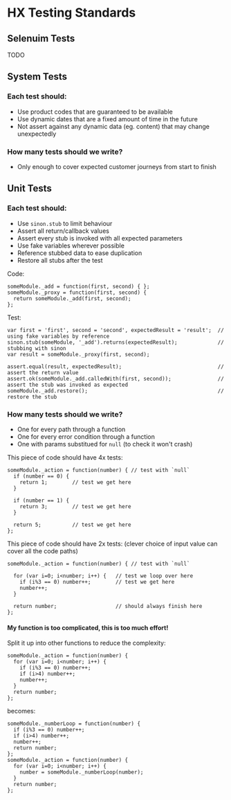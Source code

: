 # HX Testing Standards

## Selenuim Tests

TODO

## System Tests

### Each test should:
* Use product codes that are guaranteed to be available
* Use dynamic dates that are a fixed amount of time in the future
* Not assert against any dynamic data (eg. content) that may change unexpectedly

### How many tests should we write?
* Only enough to cover expected customer journeys from start to finish


## Unit Tests

### Each test should:
* Use `sinon.stub` to limit behaviour
* Assert all return/callback values
* Assert every stub is invoked with all expected parameters
* Use fake variables wherever possible
* Reference stubbed data to ease duplication
* Restore all stubs after the test

Code:
```
someModule._add = function(first, second) { };
someModule._proxy = function(first, second) {
  return someModule._add(first, second);
};
```
Test:
```
var first = 'first', second = 'second', expectedResult = 'result';  // using fake variables by reference
sinon.stub(someModule, '_add').returns(expectedResult);             // stubbing with sinon
var result = someModule._proxy(first, second);

assert.equal(result, expectedResult);                               // assert the return value
assert.ok(someModule._add.calledWith(first, second));               // assert the stub was invoked as expected
someModule._add.restore();                                          // restore the stub
```

### How many tests should we write?

* One for every path through a function
* One for every error condition through a function
* One with params substitued for `null` (to check it won't crash)

This piece of code should have 4x tests:
```
someModule._action = function(number) { // test with `null`
  if (number == 0) {
    return 1;        // test we get here
  }

  if (number == 1) {
    return 3;        // test we get here
  }

  return 5;          // test we get here
};
```

This piece of code should have 2x tests: (clever choice of input value can cover all the code paths)
```
someModule._action = function(number) { // test with `null`

  for (var i=0; i<number; i++) {   // test we loop over here
    if (i%3 == 0) number++;        // test we get here
    number++;
  }

  return number;                   // should always finish here
};
```

#### My function is too complicated, this is too much effort!

Split it up into other functions to reduce the complexity:
```
someModule._action = function(number) {
  for (var i=0; i<number; i++) {
    if (i%3 == 0) number++;
    if (i>4) number++;
    number++;
  }
  return number;
};
```
becomes:
```
someModule._numberLoop = function(number) {
  if (i%3 == 0) number++;
  if (i>4) number++;
  number++;
  return number;
};
someModule._action = function(number) {
  for (var i=0; i<number; i++) {
    number = someModule._numberLoop(number);
  }
  return number;
};
```



